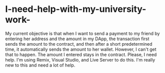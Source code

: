 # I-need-help-with-my-university-work-
My current objective is that when I want to send a payment to my friend by entering her address and the amount in my DApp, the transaction first sends the amount to the contract, and then after a short predetermined time, it automatically sends the amount to her wallet. However, I can't get that to happen. The amount I entered stays in the contract. Please, I need help. I'm using Remix, Visual Studio, and Live Server to do this. I'm really new to this and need a lot of help.
